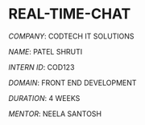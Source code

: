 # REAL-TIME-CHAT

*COMPANY*: CODTECH IT SOLUTIONS

*NAME*: PATEL SHRUTI

*INTERN ID*: COD123

*DOMAIN*: FRONT END DEVELOPMENT

*DURATION*: 4 WEEKS

*MENTOR*: NEELA SANTOSH
